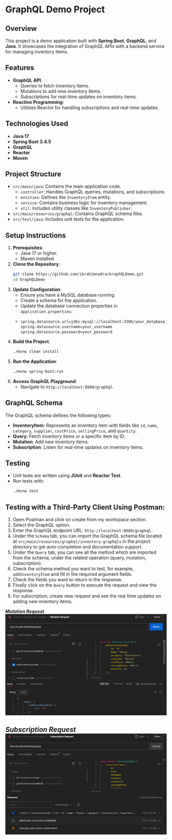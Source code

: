# GraphQL Demo Project

## Overview
This project is a demo application built with **Spring Boot**, **GraphQL**, and **Java**. It showcases the integration of GraphQL APIs with a backend service for managing inventory items.

## Features
- **GraphQL API**:
  - Queries to fetch inventory items.
  - Mutations to add new inventory items.
  - Subscriptions for real-time updates on inventory items.
- **Reactive Programming**:
  - Utilizes Reactor for handling subscriptions and real-time updates.

## Technologies Used
- **Java 17**
- **Spring Boot 3.4.5**
- **GraphQL**
- **Reactor**
- **Maven**

## Project Structure
- `src/main/java`: Contains the main application code.
  - `controller`: Handles GraphQL queries, mutations, and subscriptions.
  - `entities`: Defines the `InventoryItem` entity.
  - `service`: Contains business logic for inventory management.
  - `util`: Includes utility classes like `InventoryPublisher`.
- `src/main/resources/graphql`: Contains GraphQL schema files.
- `src/test/java`: Includes unit tests for the application.

## Setup Instructions
1. **Prerequisites**:
   - Java 17 or higher.
   - Maven installed.
2. **Clone the Repository**:
   ```bash
   git clone https://github.com/ibrahimnadra/GraphQLDemo.git
   cd GraphQLDemo
   ```
3. **Update Configuration**:
    - Ensure you have a MySQL database running.
    - Create a schema for the application.
    - Update the database connection properties in `application.properties`:
    - ```properties
      spring.datasource.url=jdbc:mysql://localhost:3306/your_database_name
      spring.datasource.username=your_username
      spring.datasource.password=your_password
      ```
4. **Build the Project**:
   ```bash
   ./mvnw clean install
   ```
5. **Run the Application**:
   ```bash
   ./mvnw spring-boot:run
   ```
6. **Access GraphQL Playground**:
    - Navigate to `http://localhost:8080/graphql`.

## GraphQL Schema
The GraphQL schema defines the following types:
- **InventoryItem**: Represents an inventory item with fields like `id`, `name`, `category`, `supplier`, `costPrice`, `sellingPrice`, and `quantity`.
- **Query**: Fetch inventory items or a specific item by ID.
- **Mutation**: Add new inventory items.
- **Subscription**: Listen for real-time updates on inventory items.

## Testing
- Unit tests are written using **JUnit** and **Reactor Test**.
- Run tests with:
  ```bash
  ./mvnw test
  ```

## Testing with a Third-Party Client Using Postman:

1. Open Postman and click on create from my workspace section.
2. Select the GraphQL option.
3. Enter the GraphQL endpoint URL: `http://localhost:8080/graphql`.
4. Under the `Schema` tab, you can import the GraphQL schema file located at `src/main/resources/graphql/inventory.graphqls` in the project directory to get auto-completion and documentation support.
5. Under the `Query` tab, you can see all the method which are imported from the schema, under the related operation (query, mutation, subscription).
6. Check the schema method you want to test, for example, `addInventoryItem` and fill in the required argument fields.
7. Check the fields you want to return in the response.
8. Finally click on the `Query` button to execute the request and view the response.
9. For subscription, create new request and see the real time updates on adding new inventory items.

***Mutation Request***
![img.png](screenshots/img.png)

***Subscription Request***
![img_1.png](screenshots/img_1.png)
---